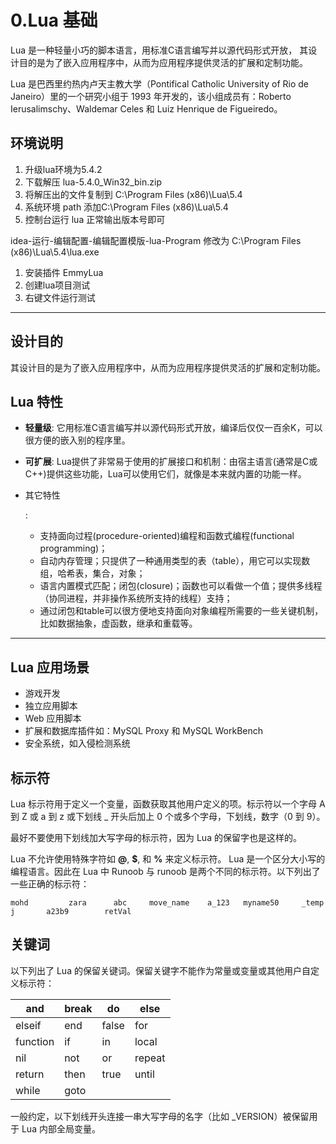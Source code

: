# 0.Lua 基础

Lua 是一种轻量小巧的脚本语言，用标准C语言编写并以源代码形式开放， 其设计目的是为了嵌入应用程序中，从而为应用程序提供灵活的扩展和定制功能。

Lua 是巴西里约热内卢天主教大学（Pontifical Catholic University of Rio de Janeiro）里的一个研究小组于 1993 年开发的，该小组成员有：Roberto
Ierusalimschy、Waldemar Celes 和 Luiz Henrique de Figueiredo。

## 环境说明

1. 升级lua环境为5.4.2 
2. 下载解压 lua-5.4.0_Win32_bin.zip 
3. 将解压出的文件复制到 C:\Program Files (x86)\Lua\5.4 
4. 系统环境 path 添加C:\Program Files (x86)\Lua\5.4 
5. 控制台运行 lua 正常输出版本号即可

idea-运行-编辑配置-编辑配置模版-lua-Program 修改为 C:\Program Files (x86)\Lua\5.4\lua.exe

1. 安装插件 EmmyLua
2. 创建lua项目测试
3. 右键文件运行测试

------

## 设计目的

其设计目的是为了嵌入应用程序中，从而为应用程序提供灵活的扩展和定制功能。

## Lua 特性

- **轻量级**: 它用标准C语言编写并以源代码形式开放，编译后仅仅一百余K，可以很方便的嵌入别的程序里。

- **可扩展**: Lua提供了非常易于使用的扩展接口和机制：由宿主语言(通常是C或C++)提供这些功能，Lua可以使用它们，就像是本来就内置的功能一样。

- 其它特性

  :

    - 支持面向过程(procedure-oriented)编程和函数式编程(functional programming)；
    - 自动内存管理；只提供了一种通用类型的表（table），用它可以实现数组，哈希表，集合，对象；
    - 语言内置模式匹配；闭包(closure)；函数也可以看做一个值；提供多线程（协同进程，并非操作系统所支持的线程）支持；
    - 通过闭包和table可以很方便地支持面向对象编程所需要的一些关键机制，比如数据抽象，虚函数，继承和重载等。

------

## Lua 应用场景

- 游戏开发
- 独立应用脚本
- Web 应用脚本
- 扩展和数据库插件如：MySQL Proxy 和 MySQL WorkBench
- 安全系统，如入侵检测系统

## 标示符

Lua 标示符用于定义一个变量，函数获取其他用户定义的项。标示符以一个字母 A 到 Z 或 a 到 z 或下划线 _ 开头后加上 0 个或多个字母，下划线，数字（0 到 9）。

最好不要使用下划线加大写字母的标示符，因为 Lua 的保留字也是这样的。

Lua 不允许使用特殊字符如 **@**, **$**, 和 **%** 来定义标示符。 Lua 是一个区分大小写的编程语言。因此在 Lua 中 Runoob 与 runoob 是两个不同的标示符。以下列出了一些正确的标示符：

```
mohd         zara      abc     move_name    a_123	myname50     _temp     j       a23b9        retVal
```

## 关键词

以下列出了 Lua 的保留关键词。保留关键字不能作为常量或变量或其他用户自定义标示符：

| and      | break | do    | else   |
| -------- | ----- | ----- | ------ |
| elseif   | end   | false | for    |
| function | if    | in    | local  |
| nil      | not   | or    | repeat |
| return   | then  | true  | until  |
| while    | goto  |       |        |

一般约定，以下划线开头连接一串大写字母的名字（比如 _VERSION）被保留用于 Lua 内部全局变量。

